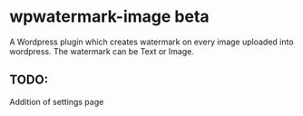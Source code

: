 wpwatermark-image beta
=================

A Wordpress plugin which creates watermark on every image uploaded into wordpress. The watermark can be Text or Image.

TODO:
-------
Addition of settings page 

